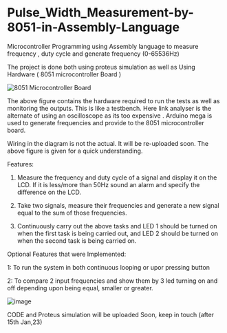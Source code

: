 # Pulse_Width_Measurement-by-8051-in-Assembly-Language
Microcontroller Programming using Assembly language to measure frequency , duty cycle and generate frequency (0-65536Hz)

The project is done both using proteus simulation as well as Using Hardware ( 8051 microcontroller Board )

![8051 Microcontroller Board](https://github.com/Mainul-Islam-07/Pulse_Width_Measurement-by-8051-in-Assembly-Language/assets/78782260/b72cd060-29c3-4286-8656-afa5c84d5c4f)

The above figure contains the hardware required to run the tests as well as monitoring the outputs. This is like a testbench. Here link analyser is the alternate of using an oscilloscope as its too expensive . Arduino mega is used to generate frequencies and provide to the 8051 microcontroller board.

Wiring in the diagram is not the actual. It will be re-uploaded soon. The above figure is given for a quick understanding. 

Features:

1. Measure the frequency and duty cycle of a signal and display it on the LCD. If it is less/more than
50Hz sound an alarm and specify the difference on the LCD.

2. Take two signals, measure their frequencies and generate a new signal equal to the sum of
those frequencies.

3. Continuously carry out the above tasks and LED 1 should be turned on when the first task is
being carried out, and LED 2 should be turned on when the second task is being carried on.

Optional Features that were Implemented:

1: To run the system in both continuous looping or upor pressing button

2: To compare 2 input frequencies and show them by 3 led turning on and off depending upon being equal, smaller or greater.

![image](https://github.com/Mainul-Islam-07/Pulse_Width_Measurement-by-8051-in-Assembly-Language/assets/78782260/3dd8af4a-e2d2-4832-a7d9-ea5a2d6e5152)


CODE and Proteus simulation will be uploaded Soon, keep in touch (after 15th Jan,23)

